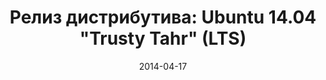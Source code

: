 ---
layout: post
title: "Релиз дистрибутива: Ubuntu 14.04 \"Trusty Tahr\" (LTS)"
date: 2014-04-17   
---